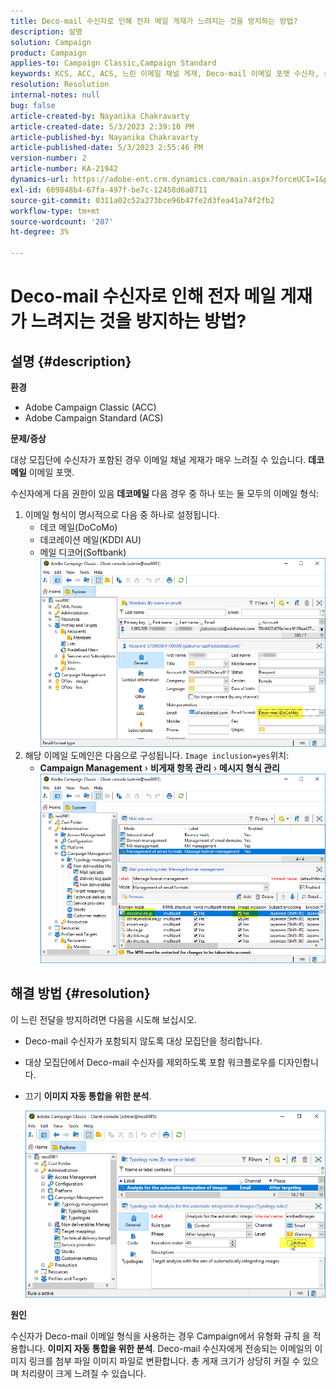 ```yaml
---
title: Deco-mail 수신자로 인해 전자 메일 게재가 느려지는 것을 방지하는 방법?
description: 설명
solution: Campaign
product: Campaign
applies-to: Campaign Classic,Campaign Standard
keywords: KCS, ACC, ACS, 느린 이메일 채널 게재, Deco-mail 이메일 포맷 수신자, 성능, 처리량
resolution: Resolution
internal-notes: null
bug: false
article-created-by: Nayanika Chakravarty
article-created-date: 5/3/2023 2:39:10 PM
article-published-by: Nayanika Chakravarty
article-published-date: 5/3/2023 2:55:46 PM
version-number: 2
article-number: KA-21942
dynamics-url: https://adobe-ent.crm.dynamics.com/main.aspx?forceUCI=1&pagetype=entityrecord&etn=knowledgearticle&id=707ebc3c-c0e9-ed11-a7c6-6045bd006b25
exl-id: 669848b4-67fa-497f-be7c-12458d6a0711
source-git-commit: 0311a02c52a273bce96b47fe2d3fea41a74f2fb2
workflow-type: tm+mt
source-wordcount: '207'
ht-degree: 3%

---
```


# Deco-mail 수신자로 인해 전자 메일 게재가 느려지는 것을 방지하는 방법?

## 설명 {#description}


<b>환경</b>

- Adobe Campaign Classic (ACC)
- Adobe Campaign Standard (ACS)


<b>문제/증상</b>

대상 모집단에 수신자가 포함된 경우 이메일 채널 게재가 매우 느려질 수 있습니다. <b>데코메일</b> 이메일 포맷.

수신자에게 다음 권한이 있음 <b>데코메일</b> 다음 경우 중 하나 또는 둘 모두의 이메일 형식:

1. 이메일 형식이 명시적으로 다음 중 하나로 설정됩니다.
   - 데코 메일(DoCoMo)
   - 데코레이션 메일(KDDI AU)
   - 메일 디코어(Softbank)         ![](assets/___727ebc3c-c0e9-ed11-a7c6-6045bd006b25___.png)
2. 해당 이메일 도메인은 다음으로 구성됩니다. `Image inclusion=yes`위치:
   - <b>Campaign Management</b> › <b>비게재 항목 관리</b> › <b>메시지 형식 관리</b>        ![](assets/___c4d8b442-c0e9-ed11-a7c6-6045bd006b25___.png)



## 해결 방법 {#resolution}


이 느린 전달을 방지하려면 다음을 시도해 보십시오.

- Deco-mail 수신자가 포함되지 않도록 대상 모집단을 정리합니다.
- 대상 모집단에서 Deco-mail 수신자를 제외하도록 포함 워크플로우를 디자인합니다.
- 끄기 <b>이미지 자동 통합을 위한 분석</b>.


  ![](assets/6f31278e-55e4-ed11-a7c7-6045bd006b4b.png)


<b>원인</b>

수신자가 Deco-mail 이메일 형식을 사용하는 경우 Campaign에서 유형화 규칙 을 적용합니다. <b>이미지 자동 통합을 위한 분석</b>. Deco-mail 수신자에게 전송되는 이메일의 이미지 링크를 첨부 파일 이미지 파일로 변환합니다. 총 게재 크기가 상당히 커질 수 있으며 처리량이 크게 느려질 수 있습니다.

